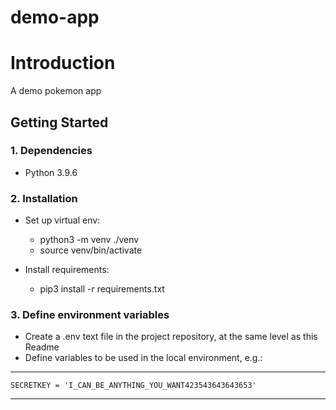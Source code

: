 # demo-app

# Introduction 
A demo pokemon app

## Getting Started
### 1. Dependencies
* Python 3.9.6

### 2. Installation

* Set up virtual env:
    * python3 -m venv ./venv
    * source venv/bin/activate


* Install requirements:
    * pip3 install -r requirements.txt

### 3. Define environment variables

* Create a .env text file in the project repository, at the same level as this Readme
* Define variables to be used in the local environment, e.g.:

---

    SECRETKEY = 'I_CAN_BE_ANYTHING_YOU_WANT423543643643653'

---

